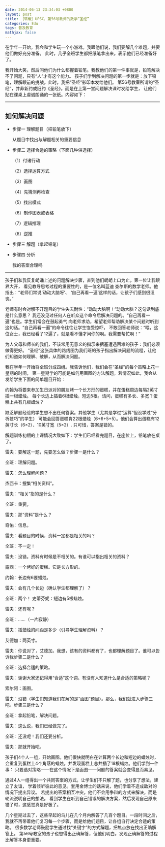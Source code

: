 ```yaml
---
date: 2014-06-13 23:34:03 +0800
layout: post
title: ［转载］UPSC，第56号教师的数学“圣经”
categories: Edu
tags: 普及教育
mathjax: false
---
```


在学年一开始，我会和学生玩一个小游戏。我跟他们说，我们要解几个难题，并要他们做好充分准备。
此时，几乎全班学生都把纸笔拿出来，表示他们已经准备好了。

我开始大笑，然后问他们为什么都握着铅笔。我教他们的第一件事就是，铅笔解决不了问题，只有“人”才有这个能力。
孩子们学到解决问题的第一步就是：放下铅笔，理解眼前的挑战。此时，我把“圣经”影印本发给他们。
第56号教室所谓的“圣经”，并非新约或旧约《圣经》，而是在上第一堂问题解决课时发给学生，
让他们贴在课桌上虔诚朗诵的一张纸。内容如下：

***

## 如何解决问题  

*  步骤一  理解题目（把铅笔放下）

   从题目中找出与解题相关的重要信息

*  步骤二  选择合适的策略（下面几种供选择）

   （1）付诸行动

   （2）选择运算方式

   （3）画图

   （4）先猜测再检查

   （5）找出模式

   （6）制作图表或表格

   （7）逻辑推理

   （8）逆推

*  步骤三  解题（拿起铅笔）

*  步骤四  分析

   我的答案合理吗

***

孩子们和我反复朗诵上述的问题解决步骤，直到他们朗朗上口为止。第一位让我眼界大开，
看见教导思考过程的重要性的，是一位名叫蓝迪 查尔斯的数学老师。他指出：“老师们常说‘动动大脑呀’、
‘自己再看一遍’这样的话，让孩子们感到很沮丧。”

老师有时会对解不开题目的学生失去耐性：“动动大脑啊！”动动大脑？这句话到底是什么意思？
我还没见过任何人在听众这个命令后解决问题的。“自己再看一遍”也是。学生们常会在鼓起勇气
向老师求助，希望老师帮助解决某个问题时听到这句话。“自己再看一遍”的命令往往让学生饱受惊吓，
不敢回答老师说：“喂，这位女士，我已经看了12遍了，就是看不懂才问你的啊。我需要帮忙啊！”

为人父母和师长的我们，不该常用无意义的指示来搪塞遭遇困难的孩子：我们必须做得更好。
“圣经”这张具体的路线图为我们班的孩子指出解决问题的流程，让他们知道如何理解、破解，从而解决问题。

我在学年一开始将全班分成四组。我告诉他们，我们会在“圣经”的每个策略上花一星期的时间，
第一星期学的可能是如何用画图的方法解题。若情况如此，我会从发给学生下面的简单题目开始：

约翰为将要来参加生日派对的朋友烤一个长方形的蛋糕，并在蛋糕周边每隔2英寸插一根蜡烛。
每个长边上插着6根蜡烛，短边5根。请问，蛋糕有多长、多宽？蛋糕上共有几根蜡烛？

缺乏解题经验的学生想不出任何答案。其他学生（尤其是学过“运算”但没学过“分析技巧”的学生）
可能会回答蛋糕肯22根蜡烛（6+6+5+5）。他们会算出蛋糕有12英寸长（6×2）、10英寸宽（5×2）.
只可惜，答案是错的。

解题训练初期的上课情况大致如下：学生们已经看完题目，在座位上，铅笔放在桌了。

雷夫：要解这一题，先要怎么做？步骤一是什么？

全班：理解问题。

雷夫：怎么理解问题？

杰西卡：搜集“相关资料”。

雷夫：“相关”指的是什么？

全班：重要。

雷夫：那“资料”是什么？

奇佑：信息。

雷夫：看题目的时候，资料一定都是相关的吗？

全班：不一定！

雷夫：没错。资料有时候是不相关的。有谁可以指出相关的资料？

露西：一个烤好的蛋糕。它是长方形的。

约翰：长边有6要蜡烛。

雷夫：会有几个长边（确认学生都理解了）？

全班：两个！ 史蒂芬妮：短边有5根蜡烛。

雷夫：还有呢？

全班：……（一片寂静）

雷夫：插蜡烛的间距是多少（引导学生理解资料）？

艾德加：两英寸。

雷夫：你说对了，艾德加。我想，该有的资料都有了，也都理解题目了。谁可以告诉我步骤二是什么？

全班：选择合适的策略。

雷夫：谢谢大家还记得用“合适”这个词。有没有人知道什么是合适的策略呢？

索尔阿：画图。

雷夫：没错（学生们知道我们在解的是“画图”题目）。那么，我们就进入步骤三吧。步骤三是什么？

全班：拿起铅笔，解决问题。

雷夫：这么说，我们已经做完了。

全班：还没呢！我们还要分析。

雷夫：那就开始吧。

孩子们4个人一组，开始画图。他们很快就明白在计算两个长边和短边的蜡烛时，
会重复到蛋糕上4个角落的蜡烛，并发现蛋糕上总共插了18根蜡烛。他们学到一件事：
只要选对策略——在这个情况下是画图——问题的答案就会变得显而易见。

通过4人一组得出一个共同答案的方式，让学生们不只解了题，也分享了想法，建立了友谊，
学着倾听彼此的意见。套用金博士的话来说，他们学着不造成敌对的情况下提出异议。
若提出的答案相互冲突，他们不会用争辩的方式来解决，而是轮流说明自己的想法。
看到学生在听到自己错误的解决方案，然后发现自己原来错了时，这感觉真是好极了。

几个星期过去了，这些早起的鸟儿在几个月内解答了几百个题目。一段时间之后，
我就不再带着他们复习每一个步骤，而是给他们题目，让各组自行决定合适的策略。
很多数学老师鼓励学生通过找“关键字”的方式解题，把焦点放在找出正确解答上。
第56号教室的孩子也想得出正确解答，但他们明白，发现正确解答的过程比解答本身更重要。
